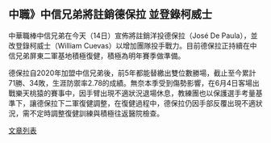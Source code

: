 ## 中職》中信兄弟將註銷德保拉 並登錄柯威士

中華職棒中信兄弟在今天（14日）宣佈將註銷洋投德保拉（José De Paula），並改登錄柯威士（William Cuevas）以增加團隊投手戰力。目前德保拉正持續在中信兄弟屏東二軍基地積極復健，積極為明年賽季做準備。

德保拉自2020年加盟中信兄弟後，前5年都能替繳出雙位數勝場，截止至今累計71勝、34敗，生涯防禦率2.78的成績。無奈本季受到傷勢影響，在6月4日客場出戰樂天桃猿的賽事中，因手臂出現不適狀況退場休息，教練團也以保護選手考量基準下，讓德保拉下二軍復健調整，在復健過程中，德保拉仍因手部反覆出現不適狀況，需不定時調整復健訓練與積極往返醫院檢查。

[文章列表](/blog)